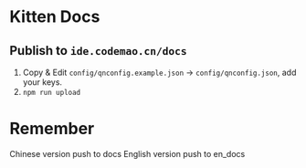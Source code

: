 # Kitten Docs

## Publish to `ide.codemao.cn/docs`
1. Copy & Edit `config/qnconfig.example.json` -> `config/qnconfig.json`, add your keys.
2. `npm run upload`

# Remember
Chinese version push to docs
English version push to en_docs
